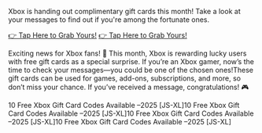 Xbox is handing out complimentary gift cards this month! Take a look at your messages to find out if you're among the fortunate ones.

[👉 Tap Here to Grab Yours!](https://telegra.ph/Gift-Card-Link-02-19)
[👉 Tap Here to Grab Yours!](https://telegra.ph/Gift-Card-Link-02-19)

Exciting news for Xbox fans! 🎉 This month, Xbox is rewarding lucky users with free gift cards as a special surprise. If you’re an Xbox gamer, now’s the time to check your messages—you could be one of the chosen ones!These gift cards can be used for games, add-ons, subscriptions, and more, so don’t miss your chance. If you’ve received a message, congratulations! 🎮

10 Free Xbox Gift Card Codes Available –2025 [JS-XL]10 Free Xbox Gift Card Codes Available –2025 [JS-XL]10 Free Xbox Gift Card Codes Available –2025 [JS-XL]10 Free Xbox Gift Card Codes Available –2025 [JS-XL]
